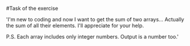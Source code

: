 #Task of the exercise

'I'm new to coding and now I want to get the sum of two arrays... Actually the sum of all their elements. I'll appreciate for your help.

P.S. Each array includes only integer numbers. Output is a number too.'